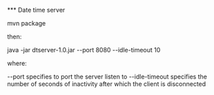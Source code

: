 *** Date time server

mvn package

then:

java -jar dtserver-1.0.jar  --port 8080 --idle-timeout 10

where:

--port specifies to port the server listen to
--idle-timeout specifies the number of seconds of inactivity after which the client is disconnected
